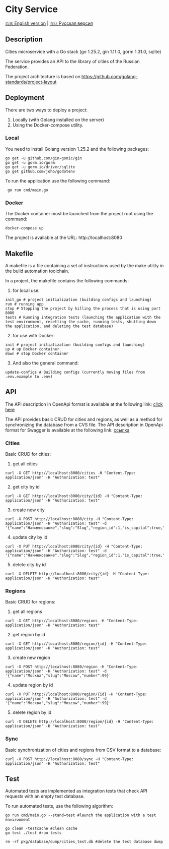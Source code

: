 # City Service

[🇬🇧 English version](README.md) | [🇷🇺 Русская версия](README_ru.md)

## Description

Cities microservice with a Go stack (go 1.25.2, gin 1.11.0, gorm 1.31.0, sqlite)

The service provides an API to the library of cities of the Russian Federation.

The project architecture is based on https://github.com/golang-standards/project-layout

## Deployment

There are two ways to deploy a project:
1. Locally (with Golang installed on the server)
2. Using the Docker-compose utility.

### Local

You need to install Golang version 1.25.2 and the following packages:
```shell
go get -u github.com/gin-gonic/gin
go get -u gorm.io/gorm
go get -u gorm.io/driver/sqlite
go get github.com/joho/godotenv
```
To run the application use the following command:
```shell
 go run cmd/main.go
```

### Docker
The Docker container must be launched from the project root using the command:
```shell
docker-compose up
```

The project is available at the URL: http://localhost:8080

## Makefile
A makefile is a file containing a set of instructions used by the make utility in the build automation toolchain.

In a project, the makefile contains the following commands:

1. for local use:
```shell
init_go # project initialization (building configs and launching)
run # running app
stop # Stopping the project by killing the process that is using port 8080
tests # Running integration tests (launching the application with the test environment, resetting the cache, running tests, shutting down the application, and deleting the test database)
```

2. for use with Docker:
```shell
init # project initialization (building configs and launching)
up # up Docker container
down # stop Docker container
```

3. And also the general command:
```shell
update-configs # Building configs (currently moving files from .env.example to .env)
```

## API

The API description in OpenApi format is available at the following link: [click here](https://github.com/PRodionovDev/CityService/blob/main/doc/openapi.yaml)

The API provides basic CRUD for cities and regions, as well as a method for synchronizing the database from a CVS file.
The API description in OpenApi format for Swagger is available at the following link: [ссылка](https://github.com/PRodionovDev/CityService/blob/main/doc/openapi.yaml)

### Cities
Basic CRUD for cities:

1. get all cities
```shell
curl -X GET http://localhost:8080/cities -H "Content-Type: application/json" -H "Authorization: test"
```

2. get city by id
```shell
curl -X GET http://localhost:8080/city/{id} -H "Content-Type: application/json" -H "Authorization: test"
```

3. create new city
```shell
curl -X POST http://localhost:8080/city -H "Content-Type: application/json" -H "Authorization: test" -d '{"name":"Наименование","slug":"Slug","region_id":1,"is_capital":true,"type":"Город","latitude":55.751244,"longitude":37.618423,"time_zone":"Europe/Moscow","population":13274285}'
```

4. update city by id
```shell
curl -X PUT http://localhost:8080/city/{id} -H "Content-Type: application/json" -H "Authorization: test" -d '{"name":"Наименование","slug":"Slug","region_id":1,"is_capital":true,"type":"Город","latitude":55.751244,"longitude":37.618423,"time_zone":"Europe/Moscow","population":13274285}'
```

5. delete city by id
```shell
curl -X DELETE http://localhost:8080/city/{id} -H "Content-Type: application/json" -H "Authorization: test"
```
### Regions
Basic CRUD for regions:

1. get all regions
```shell
curl -X GET http://localhost:8080/regions -H "Content-Type: application/json" -H "Authorization: test"
```

2. get region by id
```shell
curl -X GET http://localhost:8080/region/{id} -H "Content-Type: application/json" -H "Authorization: test"
```

3. create new region
```shell
curl -X POST http://localhost:8080/region -H "Content-Type: application/json" -H "Authorization: test" -d '{"name":"Москва","slug":"Moscow","number":99}'
```

4. update region by id
```shell
curl -X PUT http://localhost:8080/region/{id} -H "Content-Type: application/json" -H "Authorization: test" -d '{"name":"Москва","slug":"Moscow","number":99}'
```

5. delete region by id
```shell
curl -X DELETE http://localhost:8080/region/{id} -H "Content-Type: application/json" -H "Authorization: test"
```

### Sync
Basic synchronization of cities and regions from CSV format to a database:

```shell
curl -X POST http://localhost:8080/sync -H "Content-Type: application/json" -H "Authorization: test"
```

## Test

Automated tests are implemented as integration tests that check API requests with an empty test database.

To run automated tests, use the following algorithm:

```shell
go run cmd/main.go --stand=test #launch the application with a test environment
```
```shell
go clean -testcache #clean cache
go test ./test #run tests
```
```shell
rm -rf pkg/database/dump/cities_test.db #delete the test database dump
```
